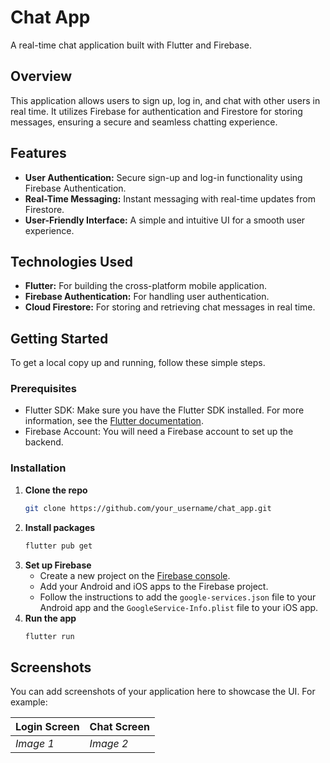 # Chat App

A real-time chat application built with Flutter and Firebase.

## Overview

This application allows users to sign up, log in, and chat with other users in real time. It utilizes Firebase for authentication and Firestore for storing messages, ensuring a secure and seamless chatting experience.

## Features

- **User Authentication:** Secure sign-up and log-in functionality using Firebase Authentication.
- **Real-Time Messaging:** Instant messaging with real-time updates from Firestore.
- **User-Friendly Interface:** A simple and intuitive UI for a smooth user experience.

## Technologies Used

- **Flutter:** For building the cross-platform mobile application.
- **Firebase Authentication:** For handling user authentication.
- **Cloud Firestore:** For storing and retrieving chat messages in real time.

## Getting Started

To get a local copy up and running, follow these simple steps.

### Prerequisites

- Flutter SDK: Make sure you have the Flutter SDK installed. For more information, see the [Flutter documentation](https://flutter.dev/docs/get-started/install).
- Firebase Account: You will need a Firebase account to set up the backend.

### Installation

1. **Clone the repo**
   ```sh
   git clone https://github.com/your_username/chat_app.git
   ```
2. **Install packages**
   ```sh
   flutter pub get
   ```
3. **Set up Firebase**
   - Create a new project on the [Firebase console](https://console.firebase.google.com/).
   - Add your Android and iOS apps to the Firebase project.
   - Follow the instructions to add the `google-services.json` file to your Android app and the `GoogleService-Info.plist` file to your iOS app.
4. **Run the app**
   ```sh
   flutter run
   ```

## Screenshots

You can add screenshots of your application here to showcase the UI. For example:

| Login Screen | Chat Screen |
|--------------|-------------|
| *Image 1*    | *Image 2*   |

